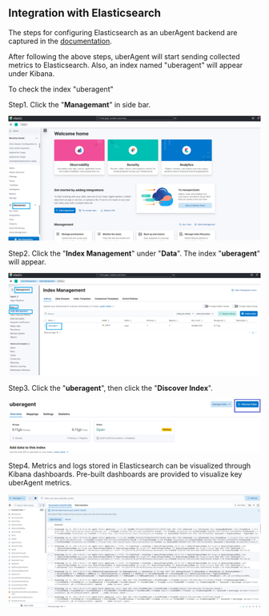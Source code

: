 ## Integration with Elasticsearch

The steps for configuring Elasticsearch as an uberAgent backend are captured in the [documentation](https://docs.citrix.com/en-us/uberagent/current-release/installation/backend/installing-elasticsearch).

After following the above steps, uberAgent will start sending collected metrics to Elasticsearch. Also, an index named "uberagent" will appear under Kibana.

To check the index "uberagent"

Step1. Click the "**Managemant**" in side bar.

![Kibana Management](./img/kibana_management.png)

Step2. Click the "**Index Management**" under "**Data**". The index "**uberagent**" will appear.

![Index Management](./img/kibana_index_management.png)

Step3. Click the "**uberagent**", then click the "**Discover Index**".

![Discover Index](./img/kibana_index_discover.png)

Step4. Metrics and logs stored in Elasticsearch can be visualized through Kibana dashboards. Pre-built dashboards are provided to visualize key uberAgent metrics.

![Index Data](./img/kibana_index_data.png)